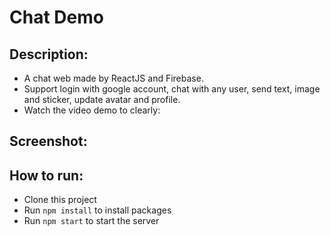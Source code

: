 # Chat Demo

## Description:
* A chat web made by ReactJS and Firebase.
* Support login with google account, chat with any user, send text, image and sticker, update avatar and profile.
* Watch the video demo to clearly: 

## Screenshot:


## How to run:
* Clone this project
* Run `npm install` to install packages
* Run `npm start` to start the server